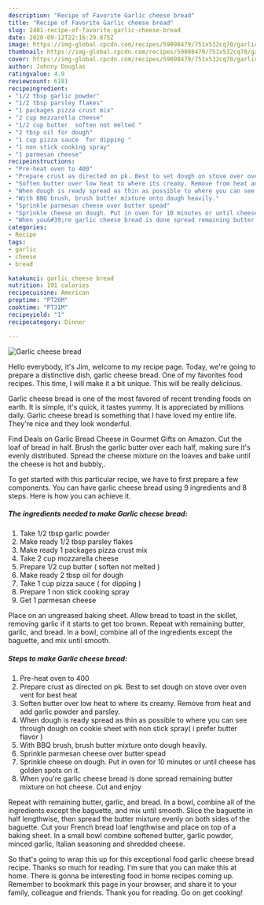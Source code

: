 ```yaml
---
description: "Recipe of Favorite Garlic cheese bread"
title: "Recipe of Favorite Garlic cheese bread"
slug: 2401-recipe-of-favorite-garlic-cheese-bread
date: 2020-09-12T22:16:29.875Z
image: https://img-global.cpcdn.com/recipes/59098479/751x532cq70/garlic-cheese-bread-recipe-main-photo.jpg
thumbnail: https://img-global.cpcdn.com/recipes/59098479/751x532cq70/garlic-cheese-bread-recipe-main-photo.jpg
cover: https://img-global.cpcdn.com/recipes/59098479/751x532cq70/garlic-cheese-bread-recipe-main-photo.jpg
author: Johnny Douglas
ratingvalue: 4.9
reviewcount: 6181
recipeingredient:
- "1/2 tbsp garlic powder"
- "1/2 tbsp parsley flakes"
- "1 packages pizza crust mix"
- "2 cup mozzarella cheese"
- "1/2 cup butter  soften not melted "
- "2 tbsp oil for dough"
- "1 cup pizza sauce  for dipping "
- "1 non stick cooking spray"
- "1 parmesan cheese"
recipeinstructions:
- "Pre-heat oven to 400"
- "Prepare crust as directed on pk. Best to set dough on stove over oven vent for best heat"
- "Soften butter over low heat to where its creamy. Remove from heat and add garlic powder and parsley."
- "When dough is ready spread as thin as possible to where you can see through dough on cookie sheet with non stick spray( i prefer butter flavor )"
- "With BBQ brush, brush butter mixture onto dough heavily."
- "Sprinkle parmesan cheese over butter spead"
- "Sprinkle cheese on dough. Put in oven for 10 minutes or until cheese has golden spots on it."
- "When you&#39;re garlic cheese bread is done spread remaining butter mixture on hot cheese. Cut and enjoy"
categories:
- Recipe
tags:
- garlic
- cheese
- bread

katakunci: garlic cheese bread 
nutrition: 191 calories
recipecuisine: American
preptime: "PT26M"
cooktime: "PT31M"
recipeyield: "1"
recipecategory: Dinner

---
```



![Garlic cheese bread](https://img-global.cpcdn.com/recipes/59098479/751x532cq70/garlic-cheese-bread-recipe-main-photo.jpg)

Hello everybody, it's Jim, welcome to my recipe page. Today, we're going to prepare a distinctive dish, garlic cheese bread. One of my favorites food recipes. This time, I will make it a bit unique. This will be really delicious.

Garlic cheese bread is one of the most favored of recent trending foods on earth. It is simple, it's quick, it tastes yummy. It is appreciated by millions daily. Garlic cheese bread is something that I have loved my entire life. They're nice and they look wonderful.

Find Deals on Garlic Bread Cheese in Gourmet Gifts on Amazon. Cut the loaf of bread in half. Brush the garlic butter over each half, making sure it&#39;s evenly distributed. Spread the cheese mixture on the loaves and bake until the cheese is hot and bubbly,.


To get started with this particular recipe, we have to first prepare a few components. You can have garlic cheese bread using 9 ingredients and 8 steps. Here is how you can achieve it.

<!--inarticleads1-->

##### The ingredients needed to make Garlic cheese bread:

1. Take 1/2 tbsp garlic powder
1. Make ready 1/2 tbsp parsley flakes
1. Make ready 1 packages pizza crust mix
1. Take 2 cup mozzarella cheese
1. Prepare 1/2 cup butter ( soften not melted )
1. Make ready 2 tbsp oil for dough
1. Take 1 cup pizza sauce ( for dipping )
1. Prepare 1 non stick cooking spray
1. Get 1 parmesan cheese


Place on an ungreased baking sheet. Allow bread to toast in the skillet, removing garlic if it starts to get too brown. Repeat with remaining butter, garlic, and bread. In a bowl, combine all of the ingredients except the baguette, and mix until smooth. 

<!--inarticleads2-->

##### Steps to make Garlic cheese bread:

1. Pre-heat oven to 400
1. Prepare crust as directed on pk. Best to set dough on stove over oven vent for best heat
1. Soften butter over low heat to where its creamy. Remove from heat and add garlic powder and parsley.
1. When dough is ready spread as thin as possible to where you can see through dough on cookie sheet with non stick spray( i prefer butter flavor )
1. With BBQ brush, brush butter mixture onto dough heavily.
1. Sprinkle parmesan cheese over butter spead
1. Sprinkle cheese on dough. Put in oven for 10 minutes or until cheese has golden spots on it.
1. When you&#39;re garlic cheese bread is done spread remaining butter mixture on hot cheese. Cut and enjoy


Repeat with remaining butter, garlic, and bread. In a bowl, combine all of the ingredients except the baguette, and mix until smooth. Slice the baguette in half lengthwise, then spread the butter mixture evenly on both sides of the baguette. Cut your French bread loaf lengthwise and place on top of a baking sheet. In a small bowl combine softened butter, garlic powder, minced garlic, Italian seasoning and shredded cheese. 

So that's going to wrap this up for this exceptional food garlic cheese bread recipe. Thanks so much for reading. I'm sure that you can make this at home. There is gonna be interesting food in home recipes coming up. Remember to bookmark this page in your browser, and share it to your family, colleague and friends. Thank you for reading. Go on get cooking!
